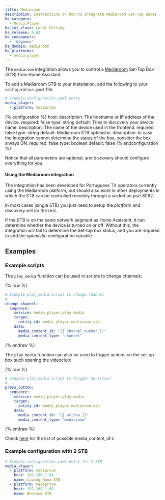 ```yaml
---
title: Mediaroom
description: Instructions on how to integrate Mediaroom Set-Top Boxes into Home Assistant.
ha_category:
  - Media Player
ha_iot_class: Local Polling
ha_release: 0.63
ha_codeowners:
  - '@dgomes'
ha_domain: mediaroom
ha_platforms:
  - media_player
---
```


The `mediaroom` integration allows you to control a [Mediaroom](https://en.wikipedia.org/wiki/Ericsson_Mediaroom) Set-Top Box (STB) from Home Assistant.

To add a Mediaroom STB to your installation, add the following to your `configuration.yaml` file:

```yaml
# Example configuration.yaml entry
media_player:
  - platform: mediaroom
```

{% configuration %}
  host:
    description: The hostname or IP address of the device.
    required: false
    type: string
    default: Tries to discovery your device.
  name:
    description: The name of the device used in the frontend.
    required: false
    type: string
    default: Mediaroom STB
  optimistic:
    description: In case the integration cannot determine the status of the box, consider the box always ON.
    required: false
    type: boolean
    default: false
{% endconfiguration %}

Notice that all parameters are optional, and discovery should configure everything for you.

#### Using the Mediaroom integration

The integration has been developed for Portuguese TV operators currently using the Mediaroom platform, but should also work in other deployments in which the STB can be controlled remotely through a socket on port 8082.

In most cases (single STB) you just need to setup the *platform* and discovery will do the rest.

If the STB is on the same network segment as Home Assistant, it can determine whether the device is turned on or off. Without this, the integration will fail to determine the Set-top box status, and you are required to add the *optimistic* configuration variable.

## Examples


### Example scripts

The `play_media` function can be used in scripts to change channels:

{% raw %}

```yaml
# Example play_media script to change channel
#
change_channel:
  sequence:
    service: media_player.play_media
    target:
      entity_id: media_player.mediaroom_stb
    data:
      media_content_id: "{{ channel_number }}"
      media_content_type: "channel"
```

{% endraw %}

The `play_media` function can also be used to trigger actions on the set-up-box such opening the videoclub:

{% raw %}

```yaml
# Example play_media script to trigger an action
#
press_button:
  sequence:
    service: media_player.play_media
    target:
      entity_id: media_player.mediaroom_stb
    data:
      media_content_id: "{{ action }}"
      media_content_type: "mediaroom"
```

{% endraw %}

Check [here](https://github.com/dgomes/pymediaroom) for the list of possible media_content_id's

### Example configuration with 2 STB

```yaml
# Example configuration.yaml entry for 2 STB
media_player:
  - platform: mediaroom
    host: 192.168.1.64
    name: Living Room STB
  - platform: mediaroom
    host: 192.168.1.65
    name: Bedroom STB
```
